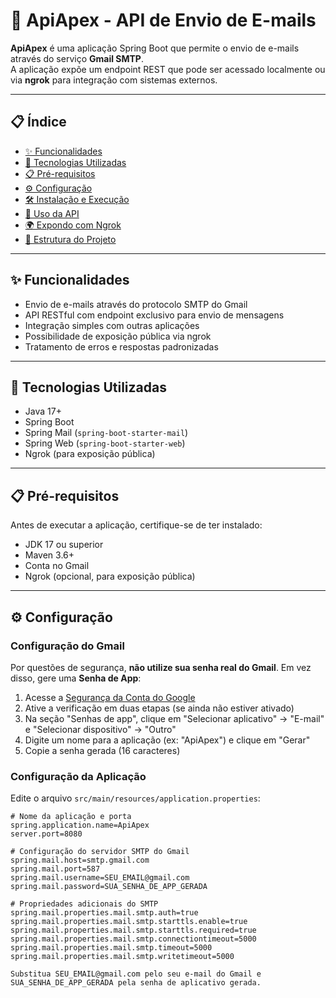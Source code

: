 # 📧 ApiApex - API de Envio de E-mails

**ApiApex** é uma aplicação Spring Boot que permite o envio de e-mails através do serviço **Gmail SMTP**.  
A aplicação expõe um endpoint REST que pode ser acessado localmente ou via **ngrok** para integração com sistemas externos.

---

## 📋 Índice

- [✨ Funcionalidades](#-funcionalidades)  
- [🚀 Tecnologias Utilizadas](#-tecnologias-utilizadas)  
- [📋 Pré-requisitos](#-pré-requisitos)  
- [⚙️ Configuração](#-configuração)  
- [🛠 Instalação e Execução](#-instalação-e-execução)  
- [📮 Uso da API](#-uso-da-api)  
- [🌍 Expondo com Ngrok](#-expondo-com-ngrok)  
- [📁 Estrutura do Projeto](#-estrutura-do-projeto)  

---

## ✨ Funcionalidades

- Envio de e-mails através do protocolo SMTP do Gmail  
- API RESTful com endpoint exclusivo para envio de mensagens  
- Integração simples com outras aplicações  
- Possibilidade de exposição pública via ngrok  
- Tratamento de erros e respostas padronizadas  

---

## 🚀 Tecnologias Utilizadas

- Java 17+  
- Spring Boot  
- Spring Mail (`spring-boot-starter-mail`)  
- Spring Web (`spring-boot-starter-web`)  
- Ngrok (para exposição pública)  

---

## 📋 Pré-requisitos

Antes de executar a aplicação, certifique-se de ter instalado:

- JDK 17 ou superior  
- Maven 3.6+  
- Conta no Gmail  
- Ngrok (opcional, para exposição pública)  

---

## ⚙️ Configuração

### Configuração do Gmail

Por questões de segurança, **não utilize sua senha real do Gmail**. Em vez disso, gere uma **Senha de App**:

1. Acesse a [Segurança da Conta do Google](https://myaccount.google.com/security)  
2. Ative a verificação em duas etapas (se ainda não estiver ativado)  
3. Na seção "Senhas de app", clique em "Selecionar aplicativo" → "E-mail" e "Selecionar dispositivo" → "Outro"  
4. Digite um nome para a aplicação (ex: "ApiApex") e clique em "Gerar"  
5. Copie a senha gerada (16 caracteres)  

### Configuração da Aplicação

Edite o arquivo `src/main/resources/application.properties`:

```properties
# Nome da aplicação e porta
spring.application.name=ApiApex
server.port=8080

# Configuração do servidor SMTP do Gmail
spring.mail.host=smtp.gmail.com
spring.mail.port=587
spring.mail.username=SEU_EMAIL@gmail.com
spring.mail.password=SUA_SENHA_DE_APP_GERADA

# Propriedades adicionais do SMTP
spring.mail.properties.mail.smtp.auth=true
spring.mail.properties.mail.smtp.starttls.enable=true
spring.mail.properties.mail.smtp.starttls.required=true
spring.mail.properties.mail.smtp.connectiontimeout=5000
spring.mail.properties.mail.smtp.timeout=5000
spring.mail.properties.mail.smtp.writetimeout=5000

Substitua SEU_EMAIL@gmail.com pelo seu e-mail do Gmail e SUA_SENHA_DE_APP_GERADA pela senha de aplicativo gerada.
